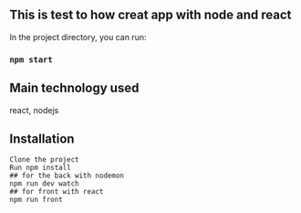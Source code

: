 
## This is test to how creat app with node and react


In the project directory, you can run:

### `npm start`


## Main technology used

react, nodejs



## Installation

    Clone the project
    Run npm install
    ## for the back with nodemon
    npm run dev watch
    ## for front with react
    npm run front

   

